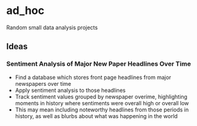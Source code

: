 # ad_hoc
Random small data analysis projects

## Ideas

### Sentiment Analysis of Major New Paper Headlines Over Time
- Find a database which stores front page headlines from major newspapers over time  
- Apply sentiment analysis to those headlines  
- Track sentiment values grouped by newspaper overime, highlighting moments in history where sentiments were overall high or overall low  
- This may mean including noteworthy headlines from those periods in history, as well as blurbs about what was happening in the world
